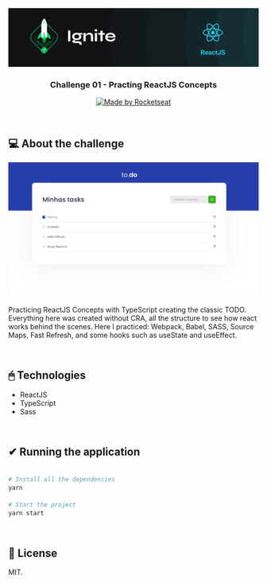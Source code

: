 <img src=".github/ignite-reactjs-photo.png" alt="Ignite" >

<h3 align="center">
  Challenge 01 - Practing ReactJS Concepts
</h3>

<p align="center">
  <a href="https://rocketseat.com.br" target="_blank">
    <img alt="Made by Rocketseat" src="https://img.shields.io/badge/made%20by-Rocketseat-%2306b656?style=flat-square">
  </a>
</p>

<br>

## 💻 About the challenge

<p align="center">
  <img src=".github/todo.PNG" alt="todo">
</p>

Practicing ReactJS Concepts with TypeScript creating the classic TODO. Everything here was created without CRA, all the structure to see how react works behind the scenes. Here I practiced: Webpack, Babel, SASS, Source Maps, Fast Refresh, and some hooks such as useState and useEffect.

</br>

## 🖱 Technologies

- ReactJS
- TypeScript
- Sass

</br>

## ✔ Running the application

```bash

# Install all the dependencies
yarn

# Start the project
yarn start

```

<br>

## 📰 License

MIT. 
